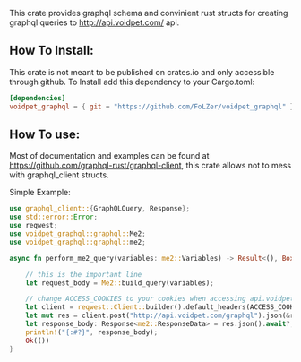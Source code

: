 This crate provides graphql schema and convinient rust structs for creating graphql queries to http://api.voidpet.com/ api.

## How To Install:
This crate is not meant to be published on crates.io and only accessible through github.
To Install add this dependency to your Cargo.toml:
```toml
[dependencies]
voidpet_graphql = { git = "https://github.com/FoLZer/voidpet_graphql" }
```

## How To use:
Most of documentation and examples can be found at https://github.com/graphql-rust/graphql-client, this crate allows not to mess with graphql_client structs.

Simple Example:
```rust
use graphql_client::{GraphQLQuery, Response};
use std::error::Error;
use reqwest;
use voidpet_graphql::graphql::Me2;
use voidpet_graphql::graphql::me2;

async fn perform_me2_query(variables: me2::Variables) -> Result<(), Box<dyn Error>> {

    // this is the important line
    let request_body = Me2::build_query(variables);

    // change ACCESS_COOKIES to your cookies when accessing api.voidpet.com
    let client = reqwest::Client::builder().default_headers(ACCESS_COOKIES).build().unwrap();
    let mut res = client.post("http://api.voidpet.com/graphql").json(&request_body).send().await?;
    let response_body: Response<me2::ResponseData> = res.json().await?;
    println!("{:#?}", response_body);
    Ok(())
}
```
